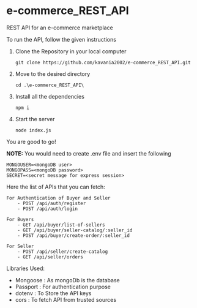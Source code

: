 # e-commerce_REST_API
REST API for an e-commerce marketplace

To run the API, follow the given instructions

1. Clone the Repository in your local computer
    ```
    git clone https://github.com/kavania2002/e-commerce_REST_API.git
    ```

2. Move to the desired directory
    ```
    cd .\e-commerce_REST_API\
    ```

3. Install all the dependencies
    ```
    npm i
    ```

4. Start the server
    ```
    node index.js
    ```

You are good to go!

<b>NOTE:</b> You would need to create .env file and insert the following

```
MONGOUSER=<mongoDB user>
MONGOPASS=<mongoDB password>
SECRET=<secret message for express session>
```

Here the list of APIs that you can fetch:

    For Authentication of Buyer and Seller
        - POST /api/auth/register
        - POST /api/auth/login

    For Buyers
        - GET /api/buyer/list-of-sellers
        - GET /api/buyer/seller-catalog/:seller_id
        - POST /api/buyer/create-order/:seller_id
    
    For Seller
        - POST /api/seller/create-catalog
        - GET /api/seller/orders


Libraries Used:

- Mongoose : As mongoDb is the database
- Passport : For authentication purpose
- dotenv : To Store the API keys
- cors : To fetch API from trusted sources